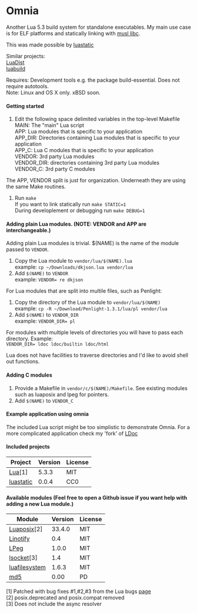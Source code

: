 Omnia
=====

Another Lua 5.3 build system for standalone executables. My main use case is for ELF platforms and statically linking with [musl libc](http://www.musl-libc.org/).

This was made possible by [luastatic](https://github.com/ers35/luastatic)

Similar projects:<br>
[LuaDist](http://luadist.org/)<br/>
[luabuild](https://github.com/stevedonovan/luabuild)

Requires: Development tools e.g. the package build-essential. Does not require autotools.<br/>
Note: Linux and OS X only. xBSD soon.

#### Getting started

1. Edit the following space delimited variables in the top-level Makefile<br/>
     MAIN: The "main" Lua script<br/>
     APP: Lua modules that is specific to your application<br/>
     APP_DIR: Directories containing Lua modules that is specific to your application</br>
     APP_C: Lua C modules that is specific to your application<br/>
     VENDOR: 3rd party Lua modules<br/>
     VENDOR_DIR: directories containing 3rd party Lua modules<br/>
     VENDOR_C: 3rd party C modules<br/>

The APP, VENDOR split is just for organization. Underneath they are using the same Make routines.

1. Run `make`<br/>
If you want to link statically run `make STATIC=1`<br/>
During developlement or debugging run `make DEBUG=1`

#### Adding plain Lua modules. (NOTE: VENDOR and APP are interchangeable.)

Adding plain Lua modules is trivial. $(NAME) is the name of the module passed to `VENDOR`.

1. Copy the Lua module to `vendor/lua/$(NAME).lua`<br/>
  example: `cp ~/Downloads/dkjson.lua vendor/lua`
1. Add `$(NAME)` to `VENDOR`<br/>
  example: `VENDOR= re dkjson`

For Lua modules that are split into multile files, such as Penlight:

1. Copy the directory of the Lua module to `vendor/lua/$(NAME)`<br/>
  example: `cp -R ~/Download/Penlight-1.3.1/lua/pl vendor/lua`
1. Add `$(NAME)` to `VENDOR_DIR`<br/>
  example: `VENDOR_DIR= pl`

For modules with multiple levels of directories you will have to pass each directory. Example:<br/>
  `VENDOR_DIR= ldoc ldoc/builtin ldoc/html`

Lua does not have facilities to traverse directories and I'd like to avoid shell out functions.

#### Adding C modules

1. Provide a Makefile in `vendor/c/$(NAME)/Makefile`. See existing modules such as luaposix and lpeg for pointers.
1. Add `$(NAME)` to `VENDOR_C`

#### Example application using omnia

The included Lua script might be too simplistic to demonstrate Omnia. For a more complicated application check my 'fork' of [LDoc](https://github.com/tongson/LDoc)

#### Included projects

Project                                                     | Version         | License
------------------------------------------------------------|-----------------|---------
[Lua](http://www.lua.org)[1]                                | 5.3.3           | MIT
[luastatic](https://github.com/ers35/luastatic)             | 0.0.4           | CC0

#### Available modules (Feel free to open a Github issue if you want help with adding a new Lua module.)

Module                                                          | Version         | License
----------------------------------------------------------------|-----------------|---------
[Luaposix](https://github.com/luaposix/luaposix)[2]             | 33.4.0          | MIT
[Linotify](https://github.com/hoelzro/linotify)                 | 0.4             | MIT
[LPeg](http://www.inf.puc-rio.br/~roberto/lpeg/)                | 1.0.0           | MIT
[lsocket](http://tset.de/lsocket/)[3]                           | 1.4             | MIT
[luafilesystem](https://github.com/keplerproject/luafilesystem) | 1.6.3           | MIT
[md5](http://www.rjek.com/luahash-0.00.tar.bz2)                 | 0.00            | PD

[1] Patched with bug fixes #1,#2,#3 from the Lua bugs [page](http://www.lua.org/bugs.html#5.3.3)<br/>
[2] posix.deprecated and posix.compat removed<br/>
[3] Does not include the async resolver<br/>
